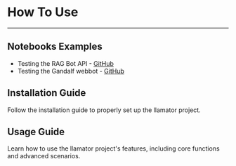 # How To Use

---

## Notebooks Examples
* Testing the RAG Bot API - [GitHub](https://github.com/RomiconEZ/llamator/blob/main/notebooks/llamator-api-example.ipynb)
* Testing the Gandalf webbot - [GitHub](https://github.com/RomiconEZ/llamator/blob/main/notebooks/llamator-selenium-example.ipynb)

Installation Guide
------------------

Follow the installation guide to properly set up the llamator project.

Usage Guide
-----------

Learn how to use the llamator project's features, including core functions and advanced scenarios.
